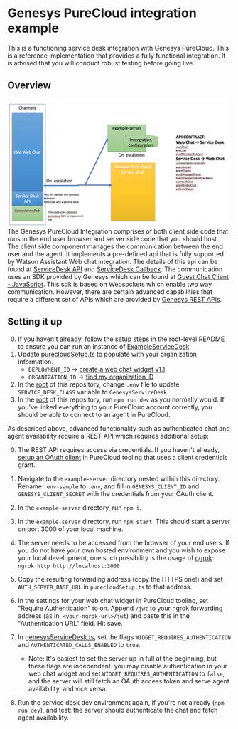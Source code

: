 # Genesys PureCloud integration example

This is a functioning service desk integration with Genesys PureCloud. This is a reference implementation that provides a fully functional integration. It is advised that you will conduct robust testing before going live.

## Overview

![Genesys Architecture Overview](./arch-overview.png)
The Genesys PureCloud Integration comprises of both client side code that runs in the end user browser and server side code that you should host.
\
The client side component manages the communication between the end user and the agent. It implements a pre-defined api that is fully supported by Watson Assistant Web chat integration. The details of this api can be found at [ServiceDesk API](../../types/serviceDesk.ts) and [ServiceDesk Callback](../../types/serviceDeskCallback.ts). The communication uses an SDK provided by Genesys which can be found at [Guest Chat Client - JavaScript](https://developer.mypurecloud.com/api/rest/client-libraries/javascript-guest/index.html). This sdk is based on Websockets which enable two way communication. However, there are certain advanced capabilities that require a different set of APIs which are provided by [Genesys REST APIs](https://developer.mypurecloud.com.au/api/rest/v2/).

## Setting it up

0. If you haven't already, follow the setup steps in the root-level [README](../../../README.md) to ensure you can run an instance of [ExampleServiceDesk](../../serviceDesks/exampleServiceDesk.ts).
1. Update [purecloudSetup.ts](./purecloudSetup.ts) to populate with your organization information.
    - `DEPLOYMENT_ID` -> [create a web chat widget v1.1](https://help.mypurecloud.com/articles/create-a-widget-for-web-chat/)
    - `ORGANIZATION_ID` -> [find my organization ID](https://help.mypurecloud.com/faq/how-do-i-find-my-organization-id/)
2. In the [root](../../..) of this repository, change `.env` file to update `SERVICE_DESK_CLASS` variable to  `GenesysServiceDesk`. 
3. In the [root](../../..) of this repository, run `npm run dev` as you normally would. If you've linked everything to your PureCloud account correctly, you should be able to connect to an agent in PureCloud.

As described above, advanced functionality such as authenticated chat and agent availability require a REST API which requires additional setup:

0. The REST API requires access via credentials. If you haven't already, [setup an OAuth client](https://help.mypurecloud.com/articles/create-an-oauth-client/) in PureCloud tooling that uses a client credentials grant.
1. Navigate to the `example-server` directory nested within this directory. Rename `.env-sample` to `.env`, and fill in `GENESYS_CLIENT_ID` and `GENESYS_CLIENT_SECRET` with the credentials from your OAuth client.
2. In the `example-server` directory, run `npm i`.
3. In the `example-server` directory, run `npm start`. This should start a server on port 3000 of your local machine.
4. The server needs to be accessed from the browser of your end users. If you do not have your own hosted environment and you wish to expose your local development, one such possibility  is the usage of [ngrok](https://ngrok.com/):
`ngrok http http://localhost:3000`
5. Copy the resulting forwarding address (copy the HTTPS one!) and set `AUTH_SERVER_BASE_URL` in `purecloudSetup.ts` to that address.
6. In the settings for your web chat widget in PureCloud tooling, set "Require Authentication" to on. Append `/jwt` to your ngrok forwarding address (as in, `<your-ngrok-url>/jwt`) and paste this in the "Authentication URL" field. Hit save.

7. In [genesysServiceDesk.ts](./genesysServiceDesk.ts), set the flags `WIDGET_REQUIRES_AUTHENTICATION` and `AUTHENTICATED_CALLS_ENABLED` to `true`.
    - Note: It's easiest to set the server up in full at the beginning, but these flags are independent. you may disable authentication in your web chat widget and set `WIDGET_REQUIRES_AUTHENTICATION` to `false`, and the server will still fetch an OAuth access token and serve agent availability, and vice versa.
8. Run the service desk dev environment again, if you're not already (`npm run dev`), and test: the server should authenticate the chat and fetch agent availability.
